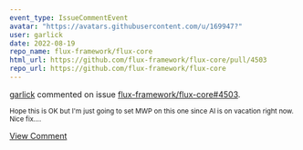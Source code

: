 ```yaml
---
event_type: IssueCommentEvent
avatar: "https://avatars.githubusercontent.com/u/169947?"
user: garlick
date: 2022-08-19
repo_name: flux-framework/flux-core
html_url: https://github.com/flux-framework/flux-core/pull/4503
repo_url: https://github.com/flux-framework/flux-core
---
```


<a href='https://github.com/garlick' target='_blank'>garlick</a> commented on issue <a href='https://github.com/flux-framework/flux-core/pull/4503' target='_blank'>flux-framework/flux-core#4503</a>.

<small>Hope this is OK but I'm just going to set MWP on this one since Al is on vacation right now.  Nice fix....</small>

<a href='https://github.com/flux-framework/flux-core/pull/4503' target='_blank'>View Comment</a>
